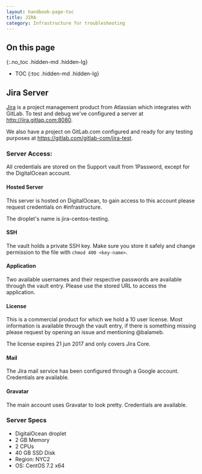 ```yaml
---
layout: handbook-page-toc
title: JIRA
category: Infrastructure for troubleshooting
---
```


## On this page
{:.no_toc .hidden-md .hidden-lg}

- TOC
{:toc .hidden-md .hidden-lg}

## Jira Server

[Jira](https://www.atlassian.com/software/jira/core) is a project 
management product from Atlassian which integrates with GitLab. To test 
and debug we've configured a server at http://jira.gitlap.com:8080.

We also have a project on GitLab.com configured and ready for any testing
purposes at https://gitlab.com/gitlab-com/jira-test.

### Server Access:

All credentials are stored on the Support vault from 1Password, except 
for the DigitalOcean account.

#### Hosted Server

This server is hosted on DigitalOcean, to gain access to this account 
please request credentials on #infrastructure. 
 
The droplet's name is jira-centos-testing.  

#### SSH 

The vault holds a private SSH key. Make sure you store it safely and 
change permission to the file with `chmod 400 <key-name>`.

#### Application

Two available usernames and their respective passwords are available 
through the vault entry. Please use the stored URL to access the 
application. 

#### License

This is a commercial product for which we hold a 10 user license. Most 
information is available through the vault entry, if there is something 
missing please request by opening an issue and mentioning @balameb.   

The license expires 21 jun 2017 and only covers Jira Core. 

#### Mail

The Jira mail service has been configured through a Google account. Credentials are available.
 
#### Gravatar

The main account uses Gravatar to look pretty. Credentials are available. 
  
### Server Specs

- DigitalOcean droplet
- 2 GB Memory
- 2 CPUs
- 40 GB SSD Disk
- Region: NYC2
- OS: CentOS 7.2 x64 
